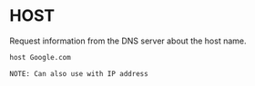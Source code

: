 # HOST
Request information from the DNS server about the host name. 
```sh
host Google.com 
```

```
NOTE: Can also use with IP address 
```